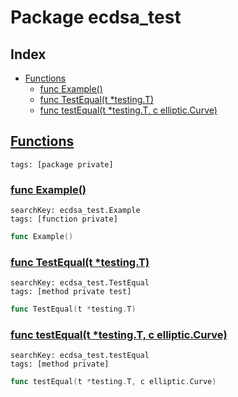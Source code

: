 # Package ecdsa_test

## Index

* [Functions](#func)
    * [func Example()](#Example)
    * [func TestEqual(t *testing.T)](#TestEqual)
    * [func testEqual(t *testing.T, c elliptic.Curve)](#testEqual)


## <a id="func" href="#func">Functions</a>

```
tags: [package private]
```

### <a id="Example" href="#Example">func Example()</a>

```
searchKey: ecdsa_test.Example
tags: [function private]
```

```Go
func Example()
```

### <a id="TestEqual" href="#TestEqual">func TestEqual(t *testing.T)</a>

```
searchKey: ecdsa_test.TestEqual
tags: [method private test]
```

```Go
func TestEqual(t *testing.T)
```

### <a id="testEqual" href="#testEqual">func testEqual(t *testing.T, c elliptic.Curve)</a>

```
searchKey: ecdsa_test.testEqual
tags: [method private]
```

```Go
func testEqual(t *testing.T, c elliptic.Curve)
```

